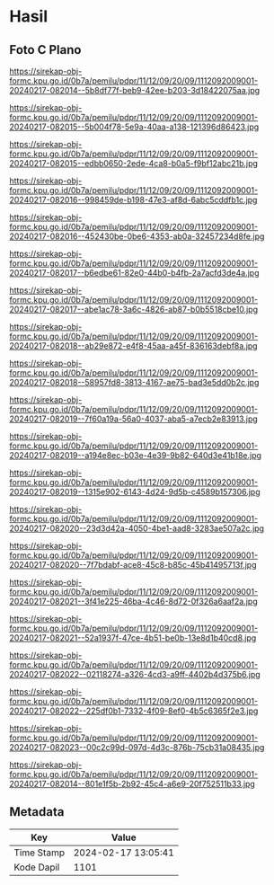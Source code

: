 # Hasil

## Foto C Plano

https://sirekap-obj-formc.kpu.go.id/0b7a/pemilu/pdpr/11/12/09/20/09/1112092009001-20240217-082014--5b8df77f-beb9-42ee-b203-3d18422075aa.jpg

https://sirekap-obj-formc.kpu.go.id/0b7a/pemilu/pdpr/11/12/09/20/09/1112092009001-20240217-082015--5b004f78-5e9a-40aa-a138-121396d86423.jpg

https://sirekap-obj-formc.kpu.go.id/0b7a/pemilu/pdpr/11/12/09/20/09/1112092009001-20240217-082015--edbb0650-2ede-4ca8-b0a5-f9bf12abc21b.jpg

https://sirekap-obj-formc.kpu.go.id/0b7a/pemilu/pdpr/11/12/09/20/09/1112092009001-20240217-082016--998459de-b198-47e3-af8d-6abc5cddfb1c.jpg

https://sirekap-obj-formc.kpu.go.id/0b7a/pemilu/pdpr/11/12/09/20/09/1112092009001-20240217-082016--452430be-0be6-4353-ab0a-32457234d8fe.jpg

https://sirekap-obj-formc.kpu.go.id/0b7a/pemilu/pdpr/11/12/09/20/09/1112092009001-20240217-082017--b6edbe61-82e0-44b0-b4fb-2a7acfd3de4a.jpg

https://sirekap-obj-formc.kpu.go.id/0b7a/pemilu/pdpr/11/12/09/20/09/1112092009001-20240217-082017--abe1ac78-3a6c-4826-ab87-b0b5518cbe10.jpg

https://sirekap-obj-formc.kpu.go.id/0b7a/pemilu/pdpr/11/12/09/20/09/1112092009001-20240217-082018--ab29e872-e4f8-45aa-a45f-836163debf8a.jpg

https://sirekap-obj-formc.kpu.go.id/0b7a/pemilu/pdpr/11/12/09/20/09/1112092009001-20240217-082018--58957fd8-3813-4167-ae75-bad3e5dd0b2c.jpg

https://sirekap-obj-formc.kpu.go.id/0b7a/pemilu/pdpr/11/12/09/20/09/1112092009001-20240217-082019--7f60a19a-56a0-4037-aba5-a7ecb2e83913.jpg

https://sirekap-obj-formc.kpu.go.id/0b7a/pemilu/pdpr/11/12/09/20/09/1112092009001-20240217-082019--a194e8ec-b03e-4e39-9b82-640d3e41b18e.jpg

https://sirekap-obj-formc.kpu.go.id/0b7a/pemilu/pdpr/11/12/09/20/09/1112092009001-20240217-082019--1315e902-6143-4d24-9d5b-c4589b157306.jpg

https://sirekap-obj-formc.kpu.go.id/0b7a/pemilu/pdpr/11/12/09/20/09/1112092009001-20240217-082020--23d3d42a-4050-4be1-aad8-3283ae507a2c.jpg

https://sirekap-obj-formc.kpu.go.id/0b7a/pemilu/pdpr/11/12/09/20/09/1112092009001-20240217-082020--7f7bdabf-ace8-45c8-b85c-45b41495713f.jpg

https://sirekap-obj-formc.kpu.go.id/0b7a/pemilu/pdpr/11/12/09/20/09/1112092009001-20240217-082021--3f41e225-46ba-4c46-8d72-0f326a6aaf2a.jpg

https://sirekap-obj-formc.kpu.go.id/0b7a/pemilu/pdpr/11/12/09/20/09/1112092009001-20240217-082021--52a1937f-47ce-4b51-be0b-13e8d1b40cd8.jpg

https://sirekap-obj-formc.kpu.go.id/0b7a/pemilu/pdpr/11/12/09/20/09/1112092009001-20240217-082022--02118274-a326-4cd3-a9ff-4402b4d375b6.jpg

https://sirekap-obj-formc.kpu.go.id/0b7a/pemilu/pdpr/11/12/09/20/09/1112092009001-20240217-082022--225df0b1-7332-4f09-8ef0-4b5c6365f2e3.jpg

https://sirekap-obj-formc.kpu.go.id/0b7a/pemilu/pdpr/11/12/09/20/09/1112092009001-20240217-082023--00c2c99d-097d-4d3c-876b-75cb31a08435.jpg

https://sirekap-obj-formc.kpu.go.id/0b7a/pemilu/pdpr/11/12/09/20/09/1112092009001-20240217-082014--801e1f5b-2b92-45c4-a6e9-20f752511b33.jpg


## Metadata

| Key        | Value               |
| ---------- | ------------------- |
| Time Stamp | 2024-02-17 13:05:41 |
| Kode Dapil | 1101                |



